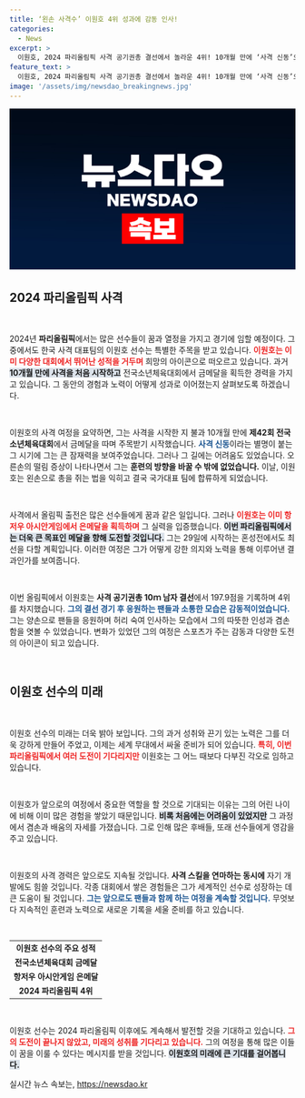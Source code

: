 ```yaml
---
title: ‘왼손 사격수’ 이원호 4위 성과에 감동 인사!
categories:
  - News
excerpt: >
  이원호, 2024 파리올림픽 사격 공기권총 결선에서 놀라운 4위! 10개월 만에 ‘사격 신동’으로 주목받고, 불운을 이겨낸 그의 도전이 시작된다. 혼성전 메달 기대감 고조!
feature_text: >
  이원호, 2024 파리올림픽 사격 공기권총 결선에서 놀라운 4위! 10개월 만에 ‘사격 신동’으로 주목받고, 불운을 이겨낸 그의 도전이 시작된다. 혼성전 메달 기대감 고조!
image: '/assets/img/newsdao_breakingnews.jpg'
---
```


<p><img src="/assets/img/newsdao_breakingnews.jpg" alt="bookingtag 속보" /></p>

<h2 data-ke-size="size26">2024 파리올림픽 사격</h2>

<p data-ke-size="size16">&nbsp;</p>

<p>2024년 <b>파리올림픽</b>에서는 많은 선수들이 꿈과 열정을 가지고 경기에 임할 예정이다. 그 중에서도 한국 사격 대표팀의 이원호 선수는 특별한 주목을 받고 있습니다. <b><span style="color: #ee2323;">이원호는 이미 다양한 대회에서 뛰어난 성적을 거두며</span></b> 희망의 아이콘으로 떠오르고 있습니다. 과거 <b><span style="background-color: #21538527;">10개월 만에 사격을 처음 시작하고</span></b> 전국소년체육대회에서 금메달을 획득한 경력을 가지고 있습니다. 그 동안의 경험과 노력이 어떻게 성과로 이어졌는지 살펴보도록 하겠습니다. </p>

<p data-ke-size="size16">&nbsp;</p>

<p>이원호의 사격 여정을 요약하면, 그는 사격을 시작한 지 불과 10개월 만에 <b>제42회 전국소년체육대회</b>에서 금메달을 따며 주목받기 시작했습니다. <b><span style="color: #1a5490;">사격 신동</span></b>이라는 별명이 붙는 그 시기에 그는 큰 잠재력을 보여주었습니다. 그러나 그 길에는 어려움도 있었습니다. 오른손의 떨림 증상이 나타나면서 그는 <b>훈련의 방향을 바꿀 수 밖에 없었습니다.</b> 이날, 이원호는 왼손으로 총을 쥐는 법을 익히고 결국 국가대표 팀에 합류하게 되었습니다.</p>

<p data-ke-size="size16">&nbsp;</p>

<p>사격에서 올림픽 출전은 많은 선수들에게 꿈과 같은 일입니다. 그러나 <b><span style="color: #ee2323;">이원호는 이미 항저우 아시안게임에서 은메달을 획득하며</span></b> 그 실력을 입증했습니다. <b><span style="background-color: #21538527;">이번 파리올림픽에서는 더욱 큰 목표인 메달을 향해 도전할 것입니다.</span></b> 그는 29일에 시작하는 혼성전에서도 최선을 다할 계획입니다. 이러한 여정은 그가 어떻게 강한 의지와 노력을 통해 이루어낸 결과인가를 보여줍니다. </p>

<p data-ke-size="size16">&nbsp;</p>

<p>이번 올림픽에서 이원호는 <b>사격 공기권총 10ｍ 남자 결선</b>에서 197.9점을 기록하며 4위를 차지했습니다. <b><span style="color: #1a5490;">그의 결선 경기 후 응원하는 팬들과 소통한 모습은 감동적이었습니다.</span></b> 그는 양손으로 팬들을 응원하며 허리 숙여 인사하는 모습에서 그의 따뜻한 인성과 겸손함을 엿볼 수 있었습니다. 변화가 있었던 그의 여정은 스포츠가 주는 감동과 다양한 도전의 아이콘이 되고 있습니다. </p>

<p data-ke-size="size16">&nbsp;</p>

<h2 data-ke-size="size26">이원호 선수의 미래</h2>

<p data-ke-size="size16">&nbsp;</p>

<p>이원호 선수의 미래는 더욱 밝아 보입니다. 그의 과거 성취와 끈기 있는 노력은 그를 더욱 강하게 만들어 주었고, 이제는 세계 무대에서 싸울 준비가 되어 있습니다. <b><span style="color: #ee2323;">특히, 이번 파리올림픽에서 여러 도전이 기다리지만</span></b> 이원호는 그 어느 때보다 다부진 각오로 임하고 있습니다. </p>

<p data-ke-size="size16">&nbsp;</p>

<p>이원호가 앞으로의 여정에서 중요한 역할을 할 것으로 기대되는 이유는 그의 어린 나이에 비해 이미 많은 경험을 쌓았기 때문입니다. <b><span style="background-color: #21538527;">비록 처음에는 어려움이 있었지만</span></b> 그 과정에서 겸손과 배움의 자세를 가졌습니다. 그로 인해 많은 후배들, 또래 선수들에게 영감을 주고 있습니다. </p>

<p data-ke-size="size16">&nbsp;</p>

<p>이원호의 사격 경력은 앞으로도 지속될 것입니다. <b>사격 스킬을 연마하는 동시에</b> 자기 개발에도 힘쓸 것입니다. 각종 대회에서 쌓은 경험들은 그가 세계적인 선수로 성장하는 데 큰 도움이 될 것입니다. <b><span style="color: #1a5490;">그는 앞으로도 팬들과 함께 하는 여정을 계속할 것입니다.</span></b> 무엇보다 지속적인 훈련과 노력으로 새로운 기록을 세울 준비를 하고 있습니다. </p>

<p data-ke-size="size16">&nbsp;</p>

<table style="width: 100%;">
    <tr>
        <td style="text-align: center; height: 17px;"><b>이원호 선수의 주요 성적</b></td>
    </tr>
    <tr>
        <td style="text-align: center; height: 17px;"><b>전국소년체육대회 금메달</b></td>
    </tr>
    <tr>
        <td style="text-align: center; height: 17px;"><b>항저우 아시안게임 은메달</b></td>
    </tr>
    <tr>
        <td style="text-align: center; height: 17px;"><b>2024 파리올림픽 4위</b></td>
    </tr>
</table>

<p data-ke-size="size16">&nbsp;</p>

<p>이원호 선수는 2024 파리올림픽 이후에도 계속해서 발전할 것을 기대하고 있습니다. <b><span style="color: #ee2323;">그의 도전이 끝나지 않았고, 미래의 성취를 기다리고 있습니다.</span></b> 그의 여정을 통해 많은 이들이 꿈을 이룰 수 있다는 메시지를 받을 것입니다. <b><span style="background-color: #21538527;">이원호의 미래에 큰 기대를 걸어봅니다.</span></b></p>
실시간 뉴스 속보는, <a href="https://newsdao.kr" rel="dofollow">https://newsdao.kr</a>


